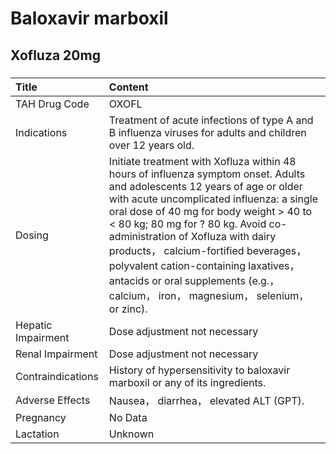 # Baloxavir marboxil

## Xofluza 20mg

##### 

| Title              | Content                                                                                                                                                                                                                                                                                                                                                                                                                                                                |
|:-------------------|:-----------------------------------------------------------------------------------------------------------------------------------------------------------------------------------------------------------------------------------------------------------------------------------------------------------------------------------------------------------------------------------------------------------------------------------------------------------------------|
| TAH Drug Code      | OXOFL                                                                                                                                                                                                                                                                                                                                                                                                                                                                  |
| Indications        | Treatment of acute infections of type A and B influenza viruses for adults and children over 12 years old.                                                                                                                                                                                                                                                                                                                                                             |
| Dosing             | Initiate treatment with Xofluza within 48 hours of influenza symptom onset. Adults and adolescents 12 years of age or older with acute uncomplicated influenza: a single oral dose of 40 mg for body weight > 40 to < 80 kg; 80 mg for ? 80 kg. Avoid co-administration of Xofluza with dairy products， calcium-fortified beverages， polyvalent cation-containing laxatives， antacids or oral supplements (e.g.， calcium， iron， magnesium， selenium， or zinc). |
| Hepatic Impairment | Dose adjustment not necessary                                                                                                                                                                                                                                                                                                                                                                                                                                          |
| Renal Impairment   | Dose adjustment not necessary                                                                                                                                                                                                                                                                                                                                                                                                                                          |
| Contraindications  | History of hypersensitivity to baloxavir marboxil or any of its ingredients.                                                                                                                                                                                                                                                                                                                                                                                           |
| Adverse Effects    | Nausea， diarrhea， elevated ALT (GPT).                                                                                                                                                                                                                                                                                                                                                                                                                                |
| Pregnancy          | No Data                                                                                                                                                                                                                                                                                                                                                                                                                                                                |
| Lactation          | Unknown                                                                                                                                                                                                                                                                                                                                                                                                                                                                |

